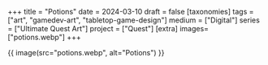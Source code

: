 +++
title = "Potions"
date = 2024-03-10
draft =  false
[taxonomies]
tags = ["art", "gamedev-art", "tabletop-game-design"]
medium = ["Digital"]
series = ["Ultimate Quest Art"]
project = ["Quest"]
[extra]
images= ["potions.webp"]
+++

{{ image(src="potions.webp", alt="Potions") }}
